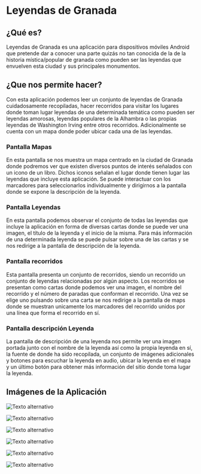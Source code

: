 # Leyendas de Granada
## ¿Qué es?
Leyendas de Granada es una aplicación para dispositivos móviles Android que pretende dar a conocer una parte quizás no tan conocida de la de la historia mística/popular de granada como pueden ser las leyendas que envuelven esta ciudad y sus principales monumentos.

## ¿Que nos permite hacer?
Con esta aplicación podemos leer un conjunto de leyendas de Granada cuidadosamente recopiladas, hacer recorridos para visitar los lugares donde toman lugar leyendas de una determinada temática como pueden ser leyendas amorosas, leyendas populares de la Alhambra o las propias leyendas de Washington Irving entre otros recorridos. Adicionalmente se cuenta con un mapa donde poder ubicar cada una de las leyendas.
### Pantalla Mapas
En esta pantalla se nos muestra un mapa centrado en la ciudad de Granada donde podremos ver que existen diversos puntos de interés señalados con un icono de un libro. Dichos iconos señalan el lugar donde tienen lugar las leyendas que incluye esta aplicación. Se puede interactuar con los marcadores para seleccionarlos individualmente y dirigirnos a la pantalla donde se expone la descripción de la leyenda.

### Pantalla Leyendas
En esta pantalla podemos observar el conjunto de todas las leyendas que incluye la aplicación en forma de diversas cartas donde se puede ver una imagen, el título de la leyenda y el inicio de la misma. Para más información de una determinada leyenda se puede pulsar sobre una de las cartas y se nos redirige a la pantalla de descripción de la leyenda.

### Pantalla recorridos
Esta pantalla presenta un conjunto de recorridos, siendo un recorrido un conjunto de leyendas relacionadas por algún aspecto. Los recorridos se presentan como cartas donde podemos ver una imagen, el nombre del recorrido y el número de paradas que conforman el recorrido. Una vez se elige uno pulsando sobre una carta se nos redirige a la pantalla de maps donde se muestran unicamente los marcadores del recorrido unidos por una línea que forma el recorrido en sí.


### Pantalla descripción Leyenda
La pantalla de descripción de una leyenda nos permite ver una imagen portada junto con el nombre de la leyenda así como la propia leyenda en sí, la fuente de donde ha sido recopilada, un conjunto de imágenes adicionales y botones para escuchar la leyenda en audio, ubicar la leyenda en el mapa y un último botón para obtener más información del sitio donde toma lugar la leyenda.

## Imágenes de la Aplicación
![Texto alternativo](/images/mapa.jpg)

![Texto alternativo](/images/leyendas.jpg)

![Texto alternativo](/images/recorridos.jpg)

![Texto alternativo](/images/recorrido2.jpg)

![Texto alternativo](/images/descripcion1.jpg)

![Texto alternativo](/images/descripcion2.jpg)